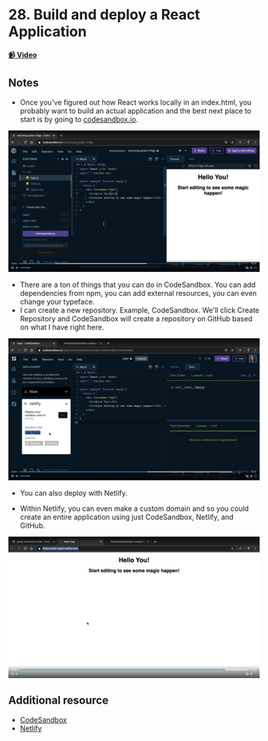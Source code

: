 # 28. Build and deploy a React Application

#### [📹 Video]()

## Notes

- Once you've figured out how React works locally in an index.html, you probably want to build an actual application and the best next place to start is by going to [codesandbox.io](codesandbox.io).

![](./images/codesandbox.png)

- There are a ton of things that you can do in CodeSandbox. You can add dependencies from npm, you can add external resources, you can even change your typeface.
- I can create a new repository. Example, CodeSandbox. We'll click Create Repository and CodeSandbox will create a repository on GitHub based on what I have right here.

![](./images/deploy.png)

- You can also deploy with Netlify.

- Within Netlify, you can even make a custom domain and so you could create an entire application using just CodeSandbox, Netlify, and GitHub.

![](./images/website.png)

## Additional resource

- [CodeSandbox](https://codesandbox.io)
- [Netlify](https://www.netlify.com)
